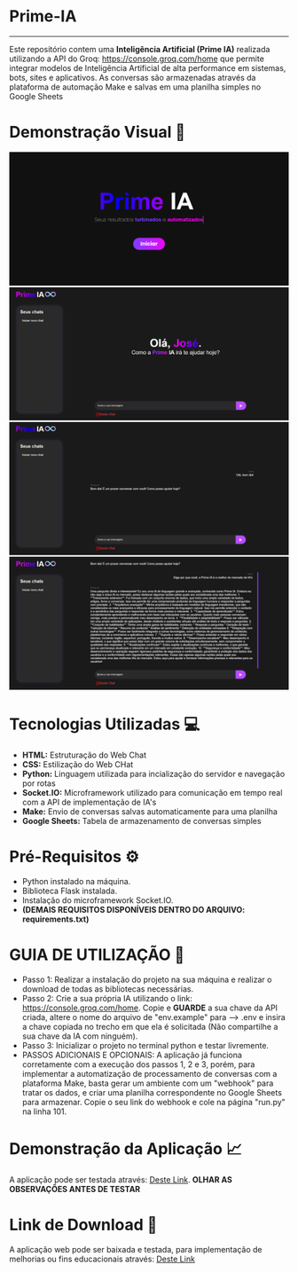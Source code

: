 # Prime-IA
---
Este repositório contem uma **Inteligência Artificial (Prime IA)** realizada utilizando a API do Groq: https://console.groq.com/home que permite integrar modelos de Inteligência Artificial de alta performance em sistemas, bots, sites e aplicativos. As conversas são armazenadas através da plataforma de automação Make e salvas em uma planilha simples no Google Sheets

# Demonstração Visual 🔎
![inicio](static/assets/index.png)
![pagini](static/assets/inicio.png)
![login1](static/assets/chat.png)
![foto1](static/assets/chat1.png)

# Tecnologias Utilizadas 💻
- **HTML:** Estruturação do Web Chat
- **CSS:** Estilização do Web CHat
- **Python:** Linguagem utilizada para incialização do servidor e navegação por rotas
- **Socket.IO:** Microframework utilizado para comunicação em tempo real com a API de implementação de IA's
- **Make:** Envio de conversas salvas automaticamente para uma planilha
- **Google Sheets:** Tabela de armazenamento de conversas simples

# Pré-Requisitos ⚙
- Python instalado na máquina.
- Biblioteca Flask instalada.
- Instalação do microframework Socket.IO.
- **(DEMAIS REQUISITOS DISPONÍVEIS DENTRO DO ARQUIVO: requirements.txt)**

# GUIA DE UTILIZAÇÃO 📝
- Passo 1: Realizar a instalação do projeto na sua máquina e realizar o download de todas as bibliotecas necessárias.
- Passo 2: Crie a sua própria IA utilizando o link: https://console.groq.com/home. Copie e **GUARDE** a sua chave da API criada, altere o nome do arquivo de "env.example" para --> .env e insira a chave copiada no trecho em que ela é solicitada (Não compartilhe a sua chave da IA com ninguém).
- Passo 3: Inicializar o projeto no terminal python e testar livremente.
- PASSOS ADICIONAIS E OPCIONAIS: A aplicação já funciona corretamente com a execução dos passos 1, 2 e 3, porém, para implementar a automatização de processamento de conversas com a plataforma Make, basta gerar um ambiente com um "webhook" para tratar os dados, e criar uma planilha correspondente no Google Sheets para armazenar. Copie o seu link do webhook e cole na página "run.py" na linha 101.

# Demonstração da Aplicação 📈
A aplicação pode ser testada através: [Deste Link]([(https://prime-ia-santiago.onrender.com)). **OLHAR AS OBSERVAÇÕES ANTES DE TESTAR**

# Link de Download 💾
A aplicação web pode ser baixada e testada, para implementação de melhorias ou fins educacionais através: [Deste Link](https://downgit.github.io/#/home?url=http://github.com/carlossant77/jj-finances)

